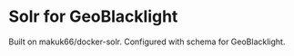 Solr for GeoBlacklight
=========================

Built on makuk66/docker-solr. Configured with schema for GeoBlacklight.
